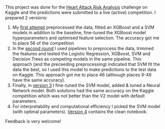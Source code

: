 This project was done for the [Heart Attack Risk Analysis](https://www.kaggle.com/competitions/heart-attack-risk-analysis/overview) challenge on Kaggle and the predictions were submitted to a live (active) competition. I prepared 2 versions: 
1. My [first attempt](https://github.com/anikomaraz/heart_attack_kaggle/blob/main/heart_attack.ipynb) preprocessed the data, fitted an XGBoost and a SVM models in addition to the baseline, fine-tuned the XGBoost model hyperparameters and optimised feature selection. The accuracy got me to place 56 of the competition 
2. In the [second round](https://github.com/anikomaraz/heart_attack_kaggle/blob/main/heart_attack_v2.ipynb) I used pipelines to preprocess the data, trimmed the features and tested the Logistic Regression, XGBoost, SVM and Decision Trees as competing models in the same pipeline. This approach (and the preceeding preprocessing) indicated that SVM fit the data the best, so I used this model to make predictions to the test data on Kaggle. This approach got me to place 46 (although places 9-46 have the same accuracy). 
3. Finally, in [version 3](https://github.com/anikomaraz/heart_attack_kaggle/blob/main/heart_attack_v3.ipynb) I fine-tuned the SVM model, added & tuned a Neural Network model. Both solutions had the same accuracy on the Kaggle competition which was not better than the V2 model with default parameters. 
4. For interpretability and computational efficiency I picked the SVM model (with optimal parameters). [Version 4](...) contains the clean notebook. 

Feedback is very welcome!



